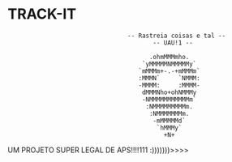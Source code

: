 #                      TRACK-IT
                                     -- Rastreia coisas e tal --
                                            -- UAU!1 --

                                           .ohmMMMmho.       
                                         `yMMMMMNMMMMMy`     
                                        `mMMMm+-.-+mMMMm`    
                                        :MMMN`     `NMMM:    
                                        -MMMM:     :MMMM-    
                                         dMMMNho+ohNMMMy     
                                         -NMMMMMMMMMMMm`     
                                          :NMMMMMMMMMm.      
                                           :NMMMMMMMm.       
                                            -mMMMMMd`        
                                             `hMMMy`         
                                               +N+ 
        
UM PROJETO SUPER LEGAL DE APS!!!!111 :)))))))>>>>
